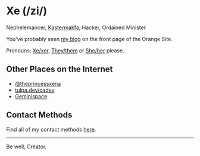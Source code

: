 # Xe (/zi/)

Nephelemancer, [Kastermakfa](https://christine.website/blog/practical-kasmakfa-2019-04-21), Hacker, Ordained Minister

You've probably seen [my blog](https://christine.website/blog) on the front page of the Orange Site.

Pronouns: [Xe/xer](http://pronoun.is/xe/xer/xer/xers/xerself), [They/them](http://pronoun.is/they) or [She/her](http://pronoun.is/she) please.

## Other Places on the Internet

- [@theprincessxena](https://twitter.com/theprincessxena)
- [tulpa.dev/cadey](https://tulpa.dev/cadey)
- [Geminispace](https://portal.mozz.us/gemini/cetacean.club/)

## Contact Methods

Find all of my contact methods [here](https://christine.website/contact).

---

Be well, Creator.
